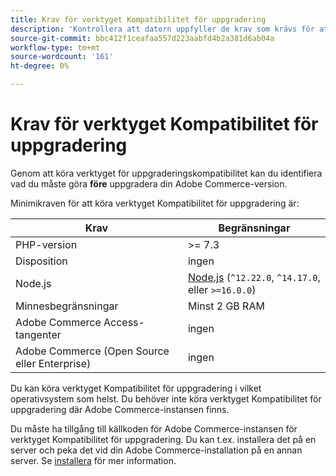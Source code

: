 ```yaml
---
title: Krav för verktyget Kompatibilitet för uppgradering
description: 'Kontrollera att datorn uppfyller de krav som krävs för att köra verktyget för kompatibilitetsuppgradering för ditt Adobe Commerce-projekt. '
source-git-commit: bbc412f1ceafaa557d223aabfd4b2a381d6ab04a
workflow-type: tm+mt
source-wordcount: '161'
ht-degree: 0%

---
```



# Krav för verktyget Kompatibilitet för uppgradering

Genom att köra verktyget för uppgraderingskompatibilitet kan du identifiera vad du måste göra **före** uppgradera din Adobe Commerce-version.

Minimikraven för att köra verktyget Kompatibilitet för uppgradering är:

| **Krav** | **Begränsningar** |
|----------------|-----------------|
| PHP-version | >= 7.3 |
| Disposition | ingen |
| Node.js | [Node.js](https://nodejs.org/) (`^12.22.0`, `^14.17.0`, eller `>=16.0.0`) |
| Minnesbegränsningar | Minst 2 GB RAM |
| Adobe Commerce Access-tangenter | ingen |
| Adobe Commerce (Open Source eller Enterprise) | ingen |

Du kan köra verktyget Kompatibilitet för uppgradering i vilket operativsystem som helst. Du behöver inte köra verktyget Kompatibilitet för uppgradering där Adobe Commerce-instansen finns.

Du måste ha tillgång till källkoden för Adobe Commerce-instansen för verktyget Kompatibilitet för uppgradering. Du kan t.ex. installera det på en server och peka det vid din Adobe Commerce-installation på en annan server. Se [installera](../upgrade-compatibility-tool/install.md) för mer information.
